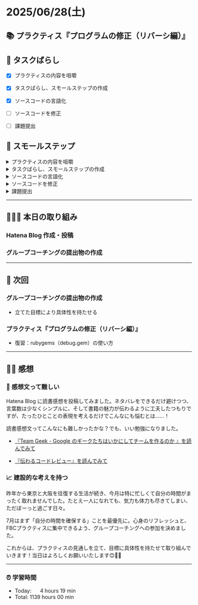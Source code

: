 # 2025/06/28(土)
## 📚 プラクティス『プログラムの修正（リバーシ編）』


## 🧩 タスクばらし
- [x] プラクティスの内容を咀嚼
- [x] タスクばらし、スモールステップの作成
- [x] ソースコードの言語化
- [ ] ソースコードを修正
- [ ] 課題提出


## 🐾 スモールステップ
<details><summary>プラクティスの内容を咀嚼</summary>

- [x] プラクティスの内容を咀嚼
</details>

<details><summary>タスクばらし、スモールステップの作成</summary>

- [x] タスクばらし、スモールステップの作成
</details>

<details><summary>ソースコードの言語化</summary>

- [x] ソースコードの言語化 **※①から順に行う**
  - [x] ① reversi_methods_test.rb
  - [x] ② reversi.rb
  - [x] ③ reversi_methods.rb
  - [x] ④ position.rb


</details>

<details><summary>ソースコードを修正</summary>

- [ ] ソースコードを修正
  - test_cannot_put_stone
    - [ ] 修正
  - test_finished_of_quickest_win_board
    - [ ] 修正
  - test_put_stone
    - [ ] 修正
  - test_turn
    - [ ] 修正
  - test_finished_of_full_board
    - [ ] 修正

</details>

<details><summary>課題提出</summary>

- [ ] 修正したソースコードを Pull Request としてアップ
- [ ] Pull Request としてアップした URL とテストコードの実行結果を提出
</details>


---


## 🧑🏻‍💻 本日の取り組み
### Hatena Blog 作成・投稿
### グループコーチングの提出物の作成


---


## 🎯 次回
### グループコーチングの提出物の作成
- 立てた目標により具体性を持たせる

### プラクティス『プログラムの修正（リバーシ編）』
- 復習：rubygems（debug.gem）の使い方
    

---


## ✍🏻 感想
### 🤔 感想文って難しい
Hatena Blog に読書感想を投稿してみました。ネタバレをできるだけ避けつつ、言葉数は少なくシンプルに、そして書籍の魅力が伝わるように工夫したつもりですが、たったひとことの表現を考えるだけでこんなにも悩むとは......！

読書感想文ってこんなにも難しかったかな？でも、いい勉強になりました。

- [『Team Geek - Google のギークたちはいかにしてチームを作るのか 』を読んでみて](https://yswengineer.hatenablog.com/entry/2025/06/28/180258)

- [『伝わるコードレビュー』を読んでみて](https://yswengineer.hatenablog.com/entry/2025/06/28/180339)

### 📈 建設的な考えを持つ
昨年から東京と大阪を往復する生活が続き、今月は特に忙しくて自分の時間がまったく取れませんでした。たとえ一人になれても、気力も体力も尽きてしまい、ただぼーっと過ごす日々。

7月はまず「自分の時間を確保する」ことを最優先に。心身のリフレッシュと、FBCプラクティスに集中できるよう、グループコーチングへの参加を決めました。

これからは、プラクティスの見通しを立て、目標に具体性を持たせて取り組んでいきます！当日はよろしくお願いいたします😊🙏🏻


---


### ⏰ 学習時間
- Today:&nbsp;&nbsp;&nbsp;&nbsp;&nbsp; 4 hours 19 min
- Total: 1139 hours 00 min
